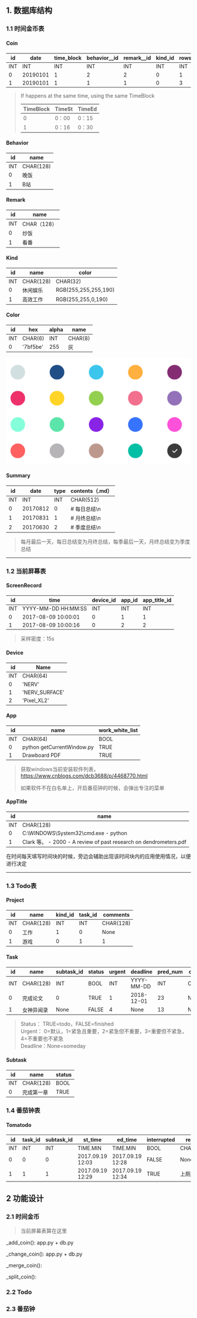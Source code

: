 ## 1. 数据库结构

### 1.1 时间金币表

#### Coin

| id   | date     | time_block | behavior__id | remark__id | kind_id | rowspan |
| ---- | -------- | ---------- | ------------ | ---------- | ------- | ------- |
| INT  | INT      | INT        | INT          | INT        | INT     | INT     |
| 0    | 20190101 | 1          | 2            | 2          | 0       | 1       |
| 1    | 20190101 | 1          | 1            | 1          | 0       | 3       |

> If happens at the same time, using the same TimeBlock
>
> | TimeBlock | TimeSt | TimeEd |
> | --------- | ------ | ------ |
> | 0         | 0：00  | 0：15  |
> | 1         | 0：16  | 0：30  |

#### Behavior

| id   | name      |
| ---- | --------- |
| INT  | CHAR(128) |
| 0    | 晚饭      |
| 1    | B站       |

#### Remark

| id   | name        |
| ---- | ----------- |
| INT  | CHAR（128） |
| 0    | 炒饭        |
| 1    | 看番        |

#### Kind

| id   | name      | color                |
| ---- | --------- | -------------------- |
| INT  | CHAR(128) | CHAR(32)             |
| 0    | 休闲娱乐  | RGB(255,255,255,190) |
| 1    | 高效工作  | RGB(255,255,0,190)   |

#### Color

| id   | hex      | alpha | name    |
| ---- | -------- | ----- | ------- |
| INT  | CHAR(6)  | INT   | CHAR(8) |
| 0    | '7bf5be' | 255   | 灰      |

![](img/focustodo_colormap.png)

#### Summary

| id   | date     | type | contents（.md） |
| ---- | -------- | ---- | --------------- |
| INT  | INT      | INT  | CHAR(512)       |
| 0    | 20170812 | 0    | # 每日总结\n    |
| 1    | 20170831 | 1    | # 月终总结\n    |
| 2    | 20170630 | 2    | # 季度总结\n    |

> 每月最后一天，每日总结变为月终总结，每季最后一天，月终总结变为季度总结

------

### 1.2 当前屏幕表

#### ScreenRecord

| id   | time                | device_id | app_id | app_title_id |
| ---- | ------------------- | --------- | ------ | ------------ |
| INT  | YYYY-MM-DD HH:MM:SS | INT       | INT    | INT          |
| 0    | 2017-08-09 10:00:01 | 0         | 1      | 1            |
| 1    | 2017-08-09 10:00:16 | 0         | 2      | 2            |

> 采样密度：15s

#### Device

| id   | Name           |
| ---- | -------------- |
| INT  | CHAR(64)       |
| 0    | 'NERV'         |
| 1    | 'NERV_SURFACE' |
| 2    | 'Pixel_XL2'    |

#### App

| id   | name                        | work_white_list |
| ---- | --------------------------- | --------------- |
| INT  | CHAR(64)                    | BOOL            |
| 0    | python  getCurrentWindow.py | TRUE            |
| 1    | Drawboard PDF               | TRUE            |

> 获取windows当前安装软件列表，https://www.cnblogs.com/dcb3688/p/4468770.html
>
> 如果软件不在白名单上，开启番茄钟的时候，会弹出专注的菜单

#### AppTitle

| id   | name                                                         |
| ---- | ------------------------------------------------------------ |
| INT  | CHAR(128)                                                    |
| 0    | C:\WINDOWS\System32\cmd.exe - python                         |
| 1    | Clark 等。 - 2000 - A review of past research on dendrometers.pdf |

在时间每天填写时间块的时候，旁边会辅助出现该时间块内的应用使用情况，以便进行决定

------

### 1.3 Todo表

#### Project

| id   | name      | kind_id | task_id | comments  |
| ---- | --------- | ------- | ------- | --------- |
| INT  | CHAR(128) | INT     | INT     | CHAR(128) |
| 0    | 工作      | 1       | 0       | None      |
| 1    | 游戏      | 0       | 1       | 1         |

#### Task

| id   | name       | subtask_id | status | urgent | deadline   | pred_num | comments  |
| ---- | ---------- | ---------- | ------ | ------ | ---------- | -------- | --------- |
| INT  | CHAR(128)  | INT        | BOOL   | INT    | YYYY-MM-DD | INT      | CHAR(128) |
| 0    | 完成论文   | 0          | TRUE   | 1      | 2018-12-01 | 23       | None      |
| 1    | 女神异闻录 | None       | FALSE  | 4      | None       | 13       | None      |

> Status： TRUE=todo，FALSE=finished  
> Urgent： 0=默认，1=紧急且重要，2=紧急但不重要，3=重要但不紧急，4=不重要也不紧急    
> Deadline：None=someday

#### Subtask

| id   | name       | status |
| ---- | ---------- | ------ |
| INT  | CHAR(128)  | BOOL   |
| 0    | 完成第一章 | TRUE   |

### 1.4 番茄钟表

#### Tomatodo

| id   | task_id | subtask_id | st_time          | ed_time          | interrupted | reason    |
| ---- | ------- | ---------- | ---------------- | ---------------- | ----------- | --------- |
| INT  | INT     | INT        | TIME.MIN         | TIME.MIN         | BOOL        | CHAR(128) |
| 0    | 0       | 0          | 2017.09.19 12:03 | 2017.09.19 12:28 | FALSE       | None      |
| 1    | 1       | 1          | 2017.09.19 12:29 | 2017.09.19 12:34 | TRUE        | 上厕所    |

## 2 功能设计

### 2.1 时间金币

>  当前屏幕表算在这里

_add_coin(): app.py + db.py



_change_coin(): app.py + db.py



_merge_coin():



_split_coin():



### 2.2 Todo



### 2.3 番茄钟

